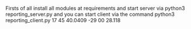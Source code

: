 Firsts of all install all modules at requirements
and start server via python3 reporting_server.py
and you can start client via the command python3 reporting_client.py 17 45 40.0409 -29 00 28.118
